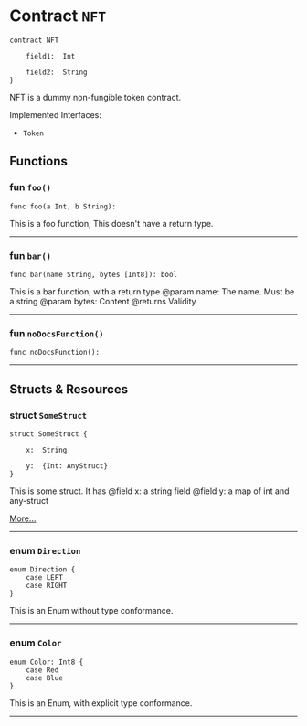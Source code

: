 # Contract `NFT`

```cadence
contract NFT

    field1:  Int

    field2:  String
}
```
 NFT is a dummy non-fungible token contract.

Implemented Interfaces:
 - `Token`

## Functions

### fun `foo()`

```cadence
func foo(a Int, b String):  
```
 This is a foo function,
 This doesn't have a return type.

---

### fun `bar()`

```cadence
func bar(name String, bytes [Int8]): bool 
```
 This is a bar function, with a return type
 @param name: The name. Must be a string
 @param bytes: Content
 @returns Validity

---

### fun `noDocsFunction()`

```cadence
func noDocsFunction():  
```

---
## Structs & Resources

### struct `SomeStruct`

```cadence
struct SomeStruct {

    x:  String

    y:  {Int: AnyStruct}
}
```
 This is some struct. It has
 @field x: a string field
 @field y: a map of int and any-struct

[More...](NFT_SomeStruct.md)

---

### enum `Direction`

```cadence
enum Direction {
    case LEFT
    case RIGHT
}
```
 This is an Enum without type conformance.

---
### enum `Color`

```cadence
enum Color: Int8 {
    case Red
    case Blue
}
```
 This is an Enum, with explicit type conformance.

---